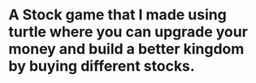 # A Stock game that I made using turtle where you can upgrade your money and build a better kingdom by buying different stocks.
